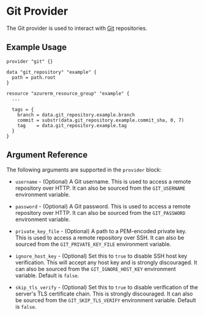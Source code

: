 # Git Provider

The Git provider is used to interact with [Git](https://git-scm.com/) repositories.

## Example Usage

```hcl
provider "git" {}

data "git_repository" "example" {
  path = path.root
}

resource "azurerm_resource_group" "example" {
  ...

  tags = {
    branch = data.git_repository.example.branch
    commit = substr(data.git_repository.example.commit_sha, 0, 7)
    tag    = data.git_repository.example.tag
  }
}
```

## Argument Reference

The following arguments are supported in the `provider` block:

* `username` - (Optional) A Git username. This is used to access a remote repository over HTTP. It can also be sourced from the `GIT_USERNAME` environment variable.

* `password` - (Optional) A Git password. This is used to access a remote repository over HTTP. It can also be sourced from the `GIT_PASSWORD` environment variable.

* `private_key_file` - (Optional) A path to a PEM-encoded private key. This is used to access a remote repository over SSH. It can also be sourced from the `GIT_PRIVATE_KEY_FILE` environment variable.

* `ignore_host_key` - (Optional) Set this to `true` to disable SSH host key verification. This will accept any host key and is strongly discouraged. It can also be sourced from the `GIT_IGNORE_HOST_KEY` environment variable. Default is `false`.

* `skip_tls_verify` - (Optional) Set this to `true` to disable verification of the server's TLS certificate chain. This is strongly discouraged. It can also be sourced from the `GIT_SKIP_TLS_VERIFY` environment variable. Default is `false`.
